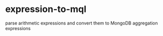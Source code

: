 # expression-to-mql
parse arithmetic expressions and convert them to MongoDB aggregation expressions
